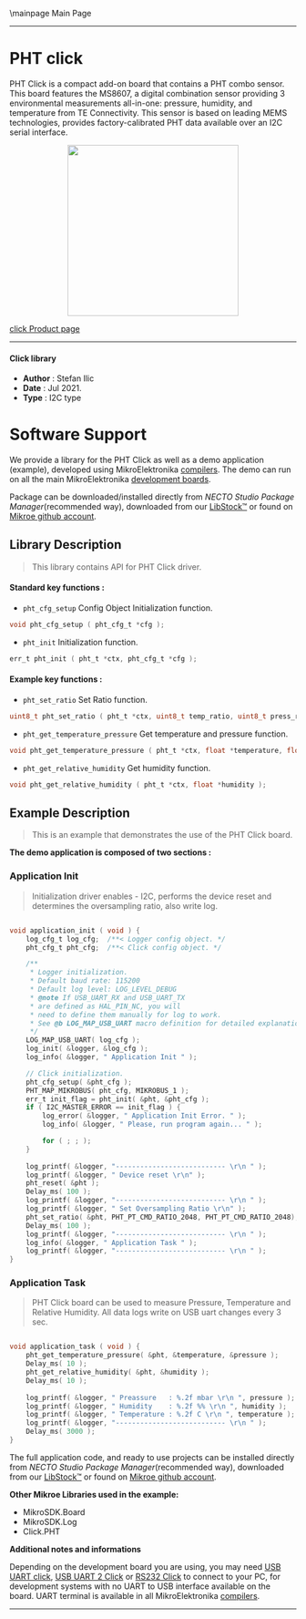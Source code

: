 \mainpage Main Page

---
# PHT click

PHT Click is a compact add-on board that contains a PHT combo sensor. This board features the MS8607, a digital combination sensor providing 3 environmental measurements all-in-one: pressure, humidity, and temperature from TE Connectivity. This sensor is based on leading MEMS technologies, provides factory-calibrated PHT data available over an I2C serial interface.

<p align="center">
  <img src="https://download.mikroe.com/images/click_for_ide/pht_click.png" height=300px>
</p>

[click Product page](https://www.mikroe.com/pht-click)

---


#### Click library

- **Author**        : Stefan Ilic
- **Date**          : Jul 2021.
- **Type**          : I2C type


# Software Support

We provide a library for the PHT Click
as well as a demo application (example), developed using MikroElektronika
[compilers](https://www.mikroe.com/necto-studio).
The demo can run on all the main MikroElektronika [development boards](https://www.mikroe.com/development-boards).

Package can be downloaded/installed directly from *NECTO Studio Package Manager*(recommended way), downloaded from our [LibStock&trade;](https://libstock.mikroe.com) or found on [Mikroe github account](https://github.com/MikroElektronika/mikrosdk_click_v2/tree/master/clicks).

## Library Description

> This library contains API for PHT Click driver.

#### Standard key functions :

- `pht_cfg_setup` Config Object Initialization function.
```c
void pht_cfg_setup ( pht_cfg_t *cfg );
```

- `pht_init` Initialization function.
```c
err_t pht_init ( pht_t *ctx, pht_cfg_t *cfg );
```

#### Example key functions :

- `pht_set_ratio` Set Ratio function.
```c
uint8_t pht_set_ratio ( pht_t *ctx, uint8_t temp_ratio, uint8_t press_ratio );
```

- `pht_get_temperature_pressure` Get temperature and pressure function.
```c
void pht_get_temperature_pressure ( pht_t *ctx, float *temperature, float *pressure );
```

- `pht_get_relative_humidity` Get humidity function.
```c
void pht_get_relative_humidity ( pht_t *ctx, float *humidity );
```

## Example Description

> This is an example that demonstrates the use of the PHT Click board.

**The demo application is composed of two sections :**

### Application Init

> Initialization driver enables - I2C,  performs the device reset and determines the oversampling ratio,  also write log.

```c

void application_init ( void ) {
    log_cfg_t log_cfg;  /**< Logger config object. */
    pht_cfg_t pht_cfg;  /**< Click config object. */

    /** 
     * Logger initialization.
     * Default baud rate: 115200
     * Default log level: LOG_LEVEL_DEBUG
     * @note If USB_UART_RX and USB_UART_TX 
     * are defined as HAL_PIN_NC, you will 
     * need to define them manually for log to work. 
     * See @b LOG_MAP_USB_UART macro definition for detailed explanation.
     */
    LOG_MAP_USB_UART( log_cfg );
    log_init( &logger, &log_cfg );
    log_info( &logger, " Application Init " );

    // Click initialization.
    pht_cfg_setup( &pht_cfg );
    PHT_MAP_MIKROBUS( pht_cfg, MIKROBUS_1 );
    err_t init_flag = pht_init( &pht, &pht_cfg );
    if ( I2C_MASTER_ERROR == init_flag ) {
        log_error( &logger, " Application Init Error. " );
        log_info( &logger, " Please, run program again... " );

        for ( ; ; );
    }
    
    log_printf( &logger, "--------------------------- \r\n " );
    log_printf( &logger, " Device reset \r\n" );
    pht_reset( &pht );
    Delay_ms( 100 );
    log_printf( &logger, "--------------------------- \r\n " );
    log_printf( &logger, " Set Oversampling Ratio \r\n" );
    pht_set_ratio( &pht, PHT_PT_CMD_RATIO_2048, PHT_PT_CMD_RATIO_2048);
    Delay_ms( 100 );
    log_printf( &logger, "--------------------------- \r\n " );
    log_info( &logger, " Application Task " );
    log_printf( &logger, "--------------------------- \r\n " );
}

```

### Application Task

> PHT Click board can be used to measure Pressure, Temperature  and Relative Humidity. All data logs write on USB uart changes every 3 sec.

```c

void application_task ( void ) {
    pht_get_temperature_pressure( &pht, &temperature, &pressure );
    Delay_ms( 10 );
    pht_get_relative_humidity( &pht, &humidity );
    Delay_ms( 10 );
    
    log_printf( &logger, " Preassure   : %.2f mbar \r\n ", pressure );
    log_printf( &logger, " Humidity    : %.2f %% \r\n ", humidity );
    log_printf( &logger, " Temperature : %.2f C \r\n ", temperature );
    log_printf( &logger, "--------------------------- \r\n " );
    Delay_ms( 3000 );
}

```


The full application code, and ready to use projects can be installed directly from *NECTO Studio Package Manager*(recommended way), downloaded from our [LibStock&trade;](https://libstock.mikroe.com) or found on [Mikroe github account](https://github.com/MikroElektronika/mikrosdk_click_v2/tree/master/clicks).

**Other Mikroe Libraries used in the example:**

- MikroSDK.Board
- MikroSDK.Log
- Click.PHT

**Additional notes and informations**

Depending on the development board you are using, you may need
[USB UART click](https://www.mikroe.com/usb-uart-click),
[USB UART 2 Click](https://www.mikroe.com/usb-uart-2-click) or
[RS232 Click](https://www.mikroe.com/rs232-click) to connect to your PC, for
development systems with no UART to USB interface available on the board. UART
terminal is available in all MikroElektronika
[compilers](https://shop.mikroe.com/compilers).

---
